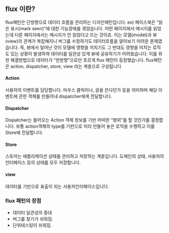 ## flux 이란?

flux패턴은 단방향으로 데이터 흐름을 관리하는 디자인패턴입니다.
ex)
페이스북은 “읽은 표시(mark seen)”에 대한 기능장애를 겪었습니다. 어떤 페이지에서 메시지를 읽었는데 다른 페이지에서는 메시지가 안 읽었다고 뜨는 것이죠. 이는 모델(model)과 뷰(view)의 관계가 복잡해지니 버그를 수정하기도 데이터흐름을 알아보기 어려운 문제였습니다.
즉, 뷰에서 일어난 것이 모델에 영향을 끼치기도 그 반대도 영향을 미치는 로직도 있는 상황이 발생하여 데이터를 일관성 있게 뷰에 공유하기가 어려웠습니다. 이를 위한 해결방법으로 데이터가 “한방향”으로만 흐르게 flux 패턴이 등장했습니다. flux패턴은 action, dispatcher, store, view 라는 계층으로 구성됩니다

#### Action
사용자의 이벤트를 담당합니다. 마우스 클릭이나, 글을 쓴다던가 등을 의미하며 해당
이벤트에 관한 객체를 만들어내 dispatcher에게 전달합니다.
#### Dispatcher
Dispatcher는 들어오는 Action 객체 정보를 기반 어떠한 “행위”를 할 것인가를 결정합니다.
보통 action객체의 type를 기반으로 미리 만들어 놓은 로직을 수행하고 이를 Store에
전달합니다.
#### Store
스토어는 애플리케이션 상태를 관리하고 저장하는 계층입니다. 도메인의 상태, 사용자의
인터페이스 등의 상태를 모두 저장합니다.
#### view
데이터를 기반으로 표출이 되는 사용자인터페이스입니다.

### flux 패턴의 장점
- 데이터 일관성의 증대
- 버그를 찾기가 쉬워짐.
- 단위테스팅이 쉬워짐.
